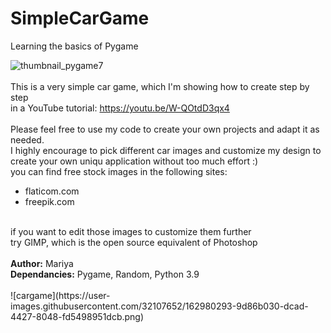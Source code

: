 # SimpleCarGame
Learning the basics of Pygame

![thumbnail_pygame7](https://user-images.githubusercontent.com/32107652/162979446-549c88e8-59ff-48b7-ae93-fa4c77204b88.png)
<br>
<br>
This is a very simple car game, which I'm showing how to create step by step
<br>
in a YouTube tutorial: https://youtu.be/W-QOtdD3qx4
<br>
<br>
Please feel free to use my code to create your own projects and adapt it as needed.
<br>
I highly encourage to pick different car images and customize my design to
<br>
create your own uniqu application without too much effort :)
<br>
you can find free stock images in the following sites:
<br>
- flaticom.com
- freepik.com
<br>
if you want to edit those images to customize them further
<br>
try GIMP, which is the open source equivalent of Photoshop
<br>
<br>
<b>Author:</b> Mariya
<br>
<b>Dependancies:</b> Pygame, Random, Python 3.9
<br>
<br>
![cargame](https://user-images.githubusercontent.com/32107652/162980293-9d86b030-dcad-4427-8048-fd5498951dcb.png)
